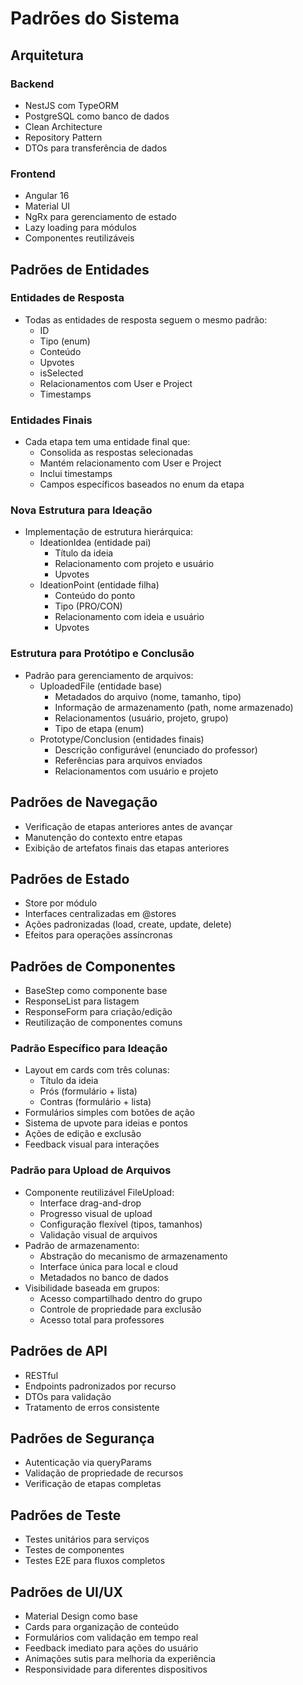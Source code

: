 # Padrões do Sistema

## Arquitetura

### Backend

- NestJS com TypeORM
- PostgreSQL como banco de dados
- Clean Architecture
- Repository Pattern
- DTOs para transferência de dados

### Frontend

- Angular 16
- Material UI
- NgRx para gerenciamento de estado
- Lazy loading para módulos
- Componentes reutilizáveis

## Padrões de Entidades

### Entidades de Resposta

- Todas as entidades de resposta seguem o mesmo padrão:
  - ID
  - Tipo (enum)
  - Conteúdo
  - Upvotes
  - isSelected
  - Relacionamentos com User e Project
  - Timestamps

### Entidades Finais

- Cada etapa tem uma entidade final que:
  - Consolida as respostas selecionadas
  - Mantém relacionamento com User e Project
  - Inclui timestamps
  - Campos específicos baseados no enum da etapa

### Nova Estrutura para Ideação

- Implementação de estrutura hierárquica:
  - IdeationIdea (entidade pai)
    - Título da ideia
    - Relacionamento com projeto e usuário
    - Upvotes
  - IdeationPoint (entidade filha)
    - Conteúdo do ponto
    - Tipo (PRO/CON)
    - Relacionamento com ideia e usuário
    - Upvotes

### Estrutura para Protótipo e Conclusão

- Padrão para gerenciamento de arquivos:
  - UploadedFile (entidade base)
    - Metadados do arquivo (nome, tamanho, tipo)
    - Informação de armazenamento (path, nome armazenado)
    - Relacionamentos (usuário, projeto, grupo)
    - Tipo de etapa (enum)
  - Prototype/Conclusion (entidades finais)
    - Descrição configurável (enunciado do professor)
    - Referências para arquivos enviados
    - Relacionamentos com usuário e projeto

## Padrões de Navegação

- Verificação de etapas anteriores antes de avançar
- Manutenção do contexto entre etapas
- Exibição de artefatos finais das etapas anteriores

## Padrões de Estado

- Store por módulo
- Interfaces centralizadas em @stores
- Ações padronizadas (load, create, update, delete)
- Efeitos para operações assíncronas

## Padrões de Componentes

- BaseStep como componente base
- ResponseList para listagem
- ResponseForm para criação/edição
- Reutilização de componentes comuns

### Padrão Específico para Ideação

- Layout em cards com três colunas:
  - Título da ideia
  - Prós (formulário + lista)
  - Contras (formulário + lista)
- Formulários simples com botões de ação
- Sistema de upvote para ideias e pontos
- Ações de edição e exclusão
- Feedback visual para interações

### Padrão para Upload de Arquivos

- Componente reutilizável FileUpload:
  - Interface drag-and-drop
  - Progresso visual de upload
  - Configuração flexível (tipos, tamanhos)
  - Validação visual de arquivos
- Padrão de armazenamento:
  - Abstração do mecanismo de armazenamento
  - Interface única para local e cloud
  - Metadados no banco de dados
- Visibilidade baseada em grupos:
  - Acesso compartilhado dentro do grupo
  - Controle de propriedade para exclusão
  - Acesso total para professores

## Padrões de API

- RESTful
- Endpoints padronizados por recurso
- DTOs para validação
- Tratamento de erros consistente

## Padrões de Segurança

- Autenticação via queryParams
- Validação de propriedade de recursos
- Verificação de etapas completas

## Padrões de Teste

- Testes unitários para serviços
- Testes de componentes
- Testes E2E para fluxos completos

## Padrões de UI/UX

- Material Design como base
- Cards para organização de conteúdo
- Formulários com validação em tempo real
- Feedback imediato para ações do usuário
- Animações sutis para melhoria da experiência
- Responsividade para diferentes dispositivos
